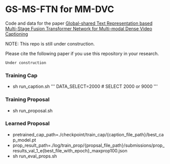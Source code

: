 # GS-MS-FTN for MM-DVC
Code and data for the paper [Global-shared Text Representation based Multi-Stage Fusion Transformer Network for Multi-modal Dense Video Captioning]()

NOTE: This repo is still under construction.


Please cite the following paper if you use this repository in your research.
```
Under construction
```

### Training Cap
- sh run_caption.sh
'''
DATA_SELECT=2000 # SELECT 2000 or 9000
'''

### Training Proposal
- sh run_proposal.sh


### Learned Proposal
- pretrained_cap_path=./checkpoint/train_cap/{caption_file_path}/best_cap_model.pt
- prop_result_path=./log/train_prop/{propsal_file_path}/submissions/prop_results_val_1_e{best_file_with_epoch}_maxprop100.json
- sh run_eval_props.sh

 
